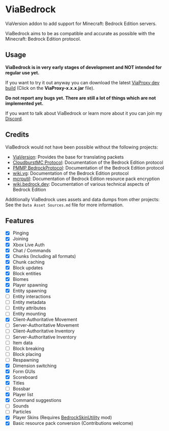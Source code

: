 # ViaBedrock
ViaVersion addon to add support for Minecraft: Bedrock Edition servers.

ViaBedrock aims to be as compatible and accurate as possible with the Minecraft: Bedrock Edition protocol.

## Usage
**ViaBedrock is in very early stages of development and NOT intended for regular use yet.**

If you want to try it out anyway you can download the latest [ViaProxy dev build](https://build.lenni0451.net/job/ViaProxy/) (Click on the **ViaProxy-x.x.x.jar** file).

**Do not report any bugs yet. There are still a lot of things which are not implemented yet.**

If you want to talk about ViaBedrock or learn more about it you can join my [Discord](https://discord.gg/dCzT9XHEWu).

## Credits
ViaBedrock would not have been possible without the following projects:
- [ViaVersion](https://github.com/ViaVersion/ViaVersion): Provides the base for translating packets
- [CloudburstMC Protocol](https://github.com/CloudburstMC/Protocol): Documentation of the Bedrock Edition protocol
- [PMMP BedrockProtocol](https://github.com/pmmp/BedrockProtocol): Documentation of the Bedrock Edition protocol
- [wiki.vg](https://wiki.vg/Bedrock_Protocol): Documentation of the Bedrock Edition protocol
- [mcrputil](https://github.com/valaphee/mcrputil): Documentation of Bedrock Edition resource pack encryption
- [wiki.bedrock.dev](https://wiki.bedrock.dev): Documentation of various technical aspects of Bedrock Edition

Additionally ViaBedrock uses assets and data dumps from other projects: See the `Data Asset Sources.md` file for more information.

## Features
- [x] Pinging
- [x] Joining
- [x] Xbox Live Auth
- [x] Chat / Commands
- [x] Chunks (Including all formats)
- [x] Chunk caching
- [x] Block updates
- [x] Block entities
- [x] Biomes
- [x] Player spawning
- [x] Entity spawning
- [ ] Entity interactions
- [ ] Entity metadata
- [ ] Entity attributes
- [ ] Entity mounting
- [x] Client-Authoritative Movement
- [ ] Server-Authoritative Movement
- [ ] Client-Authoritative Inventory
- [ ] Server-Authoritative Inventory
- [ ] Item data
- [ ] Block breaking
- [ ] Block placing
- [ ] Respawning
- [x] Dimension switching
- [x] Form GUIs
- [x] Scoreboard
- [x] Titles
- [ ] Bossbar
- [x] Player list
- [x] Command suggestions
- [ ] Sounds
- [ ] Particles
- [x] Player Skins (Requires [BedrockSkinUtility](https://github.com/Camotoy/BedrockSkinUtility) mod)
- [x] Basic resource pack conversion (Contributions welcome)
